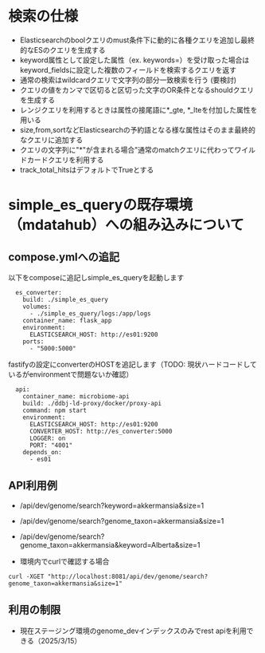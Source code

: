 # 検索の仕様
- Elasticsearchのboolクエリのmust条件下に動的に各種クエリを追加し最終的なESのクエリを生成する
- keyword属性として設定した属性（ex. keywords=）を受け取った場合はkeyword_fieldsに設定した複数のフィールドを検索するクエリを返す
- 通常の検索はwildcardクエリで文字列の部分一致検索を行う (要検討)
- クエリの値をカンマで区切ると区切った文字のOR条件となるshouldクエリを生成する
- レンジクエリを利用するときは属性の接尾語に*_gte, *_lteを付加した属性を用いる
- size,from,sortなどElasticsearchの予約語となる様な属性はそのまま最終的なクエリに追加する
- クエリの文字列に"*"が含まれる場合"通常のmatchクエリに代わってワイルドカードクエリを利用する
- track_total_hitsはデフォルトでTrueとする

# simple_es_queryの既存環境（mdatahub）への組み込みについて

## compose.ymlへの追記

以下をcomposeに追記しsimple_es_queryを起動します

```
  es_converter:
    build: ./simple_es_query
    volumes:
      - ./simple_es_query/logs:/app/logs
    container_name: flask_app
    environment:
      ELASTICSEARCH_HOST: http://es01:9200
    ports:
      - "5000:5000"

```

fastifyの設定にconverterのHOSTを追記します（TODO: 現状ハードコードしているがenvironmentで問題ないか確認）
```
  api:
    container_name: microbiome-api
    build: ./ddbj-ld-proxy/docker/proxy-api
    command: npm start
    environment:
      ELASTICSEARCH_HOST: http://es01:9200
      CONVERTER_HOST: http://es_converter:5000
      LOGGER: on
      PORT: "4001"
    depends_on:
      - es01
```

## API利用例

- /api/dev/genome/search?keyword=akkermansia&size=1
- /api/dev/genome/search?genome_taxon=akkermansia&size=1
- /api/dev/genome/search?genome_taxon=akkermansia&keyword=Alberta&size=1

- 環境内でcurlで確認する場合
  
```
curl -XGET "http://localhost:8081/api/dev/genome/search?genome_taxon=akkermansia&size=1" 
```

## 利用の制限
- 現在ステージング環境のgenome_devインデックスのみでrest apiを利用できる（2025/3/15）